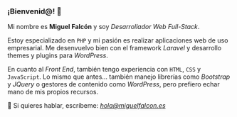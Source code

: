 ### ¡Bienvenid@! 👋

Mi nombre es **Miguel Falcón** y soy *Desarrollador Web Full-Stack*.

Estoy especializado en `PHP` y mi pasión es realizar aplicaciones web de uso empresarial. Me desenvuelvo bien con el framework *Laravel* y desarrollo themes y plugins para *WordPress*.

En cuanto al *Front End*, también tengo experiencia con `HTML`, `CSS` y `JavaScript`. Lo mismo que antes... también manejo librerías como *Bootstrap* y *JQuery* o gestores de contenido como *WordPress*, pero prefiero echar mano de mis propios recursos.

💬 Si quieres hablar, escríbeme: *hola@miguelfalcon.es*

<!--
**MiguelFalcon/MiguelFalcon** is a ✨ _special_ ✨ repository because its `README.md` (this file) appears on your GitHub profile.

Here are some ideas to get you started:

- 🔭 I’m currently working on ...
- 🌱 I’m currently learning ...
- 👯 I’m looking to collaborate on ...
- 🤔 I’m looking for help with ...
- 💬 Ask me about ...
- 📫 How to reach me: ...
- 😄 Pronouns: ...
- ⚡ Fun fact: ...
-->
